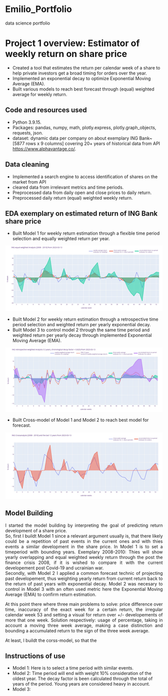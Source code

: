 # Emilio_Portfolio
data science portfolio
# Project 1 overview: Estimator of weekly return on share price
* Created a tool that estimates the return per calendar week of a share to help private investors get a broad timing for orders over the year.
* Implemented an exponential decay to optimize Exponential Moving Average (EMA).
* Built various models to reach best forecast through (equal) weighted average for weekly return.

## Code and resources used
* Python 3.9.15.
* Packages: pandas, numpy, math, plotly.express, plotly.graph_objects, requests, json.
* dataset: dynamic data per company on about exemplary ING Bank~[5877 rows x 9 columns] covering 20+ years of historical data from API https://www.alphavantage.co/.

## Data cleaning
* Implemented a search engine to access identification of shares on the market from API 
* cleared data from irrelevant metrics and time periods.
* Preprocessed data from daily open and close prices to daily return.
* Preprocessed daily return (equal) weighted weekly return.

## EDA exemplary on estimated return of ING Bank share price
* Built Model 1 for weekly return estimation through a flexible time period selection and equally weighted return per year.

![](/Images/INGreturnanalysis20082010.jpg)

* Built Model 2 for weekly return estimation through a retrospective time period selection and weighted return per yearly exponential decay.
* Built Model 3 to control model 2 through the same time period and weighted return per yearly decay through implemented Exponential Moving Average (EMA).

![](/Images/INGretrospectivereturnanalysis12years.jpg)

* Built Cross-model of Model 1 and Model 2 to reach best model for forecast.

![](/Images/INGreturncrossanalysis2008201012years.jpg)

## Model Building
<p align="justify"> 
I started the model building by interpreting the goal of predicting return development of a share price. <br>
So, first I buildt Model 1 since a relevant argument usually is, that there likely could be a repetition of past events in the current ones and with thies events a similar development in the share price. In Model 1 is to set a timeperiod with bounding years. Exemplary 2008-2010: Thies will show yearly overlapping and equal weighted weekly return through the post the finance crisis 2008, if it is wished to compare it with the current developement post Covid-19 and ucrainian war. <br>
Secondly, with Model 2 I applied a common forecast technic of projecting past developement, thus weighting yearly return from current return back to the return of past years with exponential decay. Model 2 was necesary to control in Model 3 with an often used metric here the Exponential Moving Average (EMA) to confirm return estimation. </p>
<p align="justify">  At this point there where three main problems to solve: price difference over time, inaccuracy of the exact week for a certain return, the irregular calendar week 53 and setting a visual for return over +/- developements of more that one week.
Solution respectively: usage of percentage, taking in account a moving three week average, making a case distinction and bounding a accumulated return to the sign of the three week average.</p>

At least, I buildt the corss-model, so that the 
## Instructions of use
* Model 1: Here is to select a time period with similar events. 
* Model 2: Time period will end with weight 10% consideration of the oldest year. The decay factor is been calculated through the total of years of the period. Young years are considered heavy in account.
* Model 3: 

